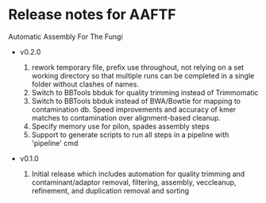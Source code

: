 Release notes for AAFTF 
=======================

Automatic Assembly For The Fungi


* v0.2.0
  1. rework temporary file, prefix use throughout, not relying on a set working directory so that multiple runs can be completed in a single folder
without clashes of names. 
  1. Switch to BBTools bbduk for quality trimming instead of Trimmomatic
  1. Switch to BBTools bbduk instead of BWA/Bowtie for mapping to contamination db. Speed improvements and accuracy of kmer matches to contamination over alignment-based cleanup.
  1. Specify memory use for pilon, spades assembly steps
  1. Support to generate scripts to run all steps in a pipeline with 'pipeline' cmd

* v0.1.0
  1. Initial release which includes automation for quality trimming and contaminant/adaptor removal, filtering, assembly, veccleanup, refinement, and duplication removal and sorting
